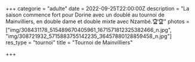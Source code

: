 +++
categorie = "adulte"
date = 2022-09-25T22:00:00Z
description = "La saison commence fort pour Dorine avec un doublé au tournoi de Mainvilliers, en double dame et double mixte avec Nzambé.🏆🏆"
photos = ["img/308431178_515489670405961_1671571812325382466_n.jpg", "img/308721932_5715883755142235_36457880128859458_n.jpg"]
res_type = "tournoi"
title = "Tournoi de Mainvilliers"

+++
